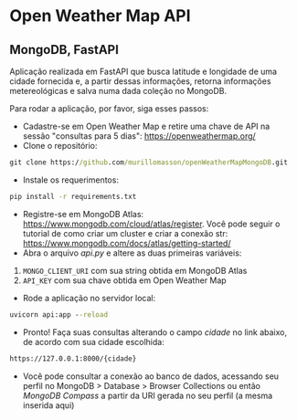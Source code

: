# Open Weather Map API 
## MongoDB, FastAPI
Aplicação realizada em FastAPI que busca latitude e longidade de uma cidade fornecida e, a partir dessas informações, retorna informações metereológicas e salva numa dada coleção no MongoDB.

Para rodar a aplicação, por favor, siga esses passos:

- Cadastre-se em Open Weather Map e retire uma chave de API na sessão "consultas para 5 dias": https://openweathermap.org/
- Clone o repositório: 
```cmd
git clone https://github.com/murillomasson/openWeatherMapMongoDB.git
```
- Instale os requerimentos:
```cmd
pip install -r requirements.txt
```
- Registre-se em MongoDB Atlas: https://www.mongodb.com/cloud/atlas/register. Você pode seguir o tutorial de como criar um cluster e criar a conexão str: https://www.mongodb.com/docs/atlas/getting-started/
- Abra o arquivo _api.py_ e altere as duas primeiras variáveis:
1. `MONGO_CLIENT_URI` com sua string obtida em MongoDB Atlas
2. `API_KEY` com sua chave obtida em Open Weather Map
- Rode a aplicação no servidor local:
```cmd
uvicorn api:app --reload
```
- Pronto! Faça suas consultas alterando o campo _cidade_ no link abaixo, de acordo com sua cidade escolhida:
```cmd
https://127.0.0.1:8000/{cidade}
```
- Você pode consultar a conexão ao banco de dados, acessando seu perfil no MongoDB > Database > Browser Collections ou então _MongoDB Compass_ a partir da URI gerada no seu perfil (a mesma inserida aqui)
